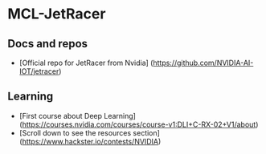 # MCL-JetRacer

## Docs and repos
* [Official repo for JetRacer from Nvidia] (https://github.com/NVIDIA-AI-IOT/jetracer)

## Learning
* [First course about Deep Learning] (https://courses.nvidia.com/courses/course-v1:DLI+C-RX-02+V1/about)
* [Scroll down to see the resources section] (https://www.hackster.io/contests/NVIDIA)

